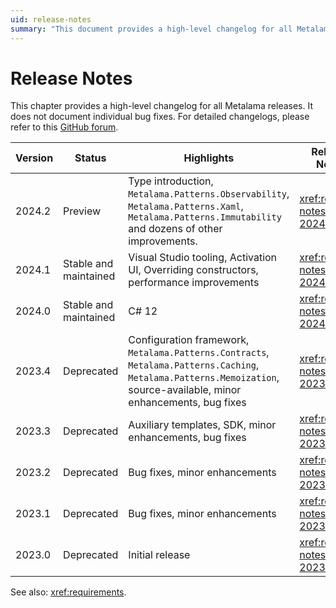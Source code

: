 ```yaml
---
uid: release-notes
summary: "This document provides a high-level changelog for all Metalama releases, highlighting key features and enhancements, and the status of each version."
---
```


# Release Notes

This chapter provides a high-level changelog for all Metalama releases. It does not document individual bug fixes. For detailed changelogs, please refer to this [GitHub forum](https://github.com/orgs/postsharp/discussions/categories/changelog).


| Version | Status                | Highlights                                                                                                                                                            | Release Notes               |
| ------- | --------------------- | --------------------------------------------------------------------------------------------------------------------------------------------------------------------- | --------------------------- |
| 2024.2  | Preview               | Type introduction, `Metalama.Patterns.Observability`, `Metalama.Patterns.Xaml`, `Metalama.Patterns.Immutability` and dozens of other improvements.                    | <xref:release-notes-2024.2> |
| 2024.1  | Stable and maintained | Visual Studio tooling, Activation UI, Overriding constructors, performance improvements                                                                               | <xref:release-notes-2024.1> |
| 2024.0  | Stable and maintained | C# 12                                                                                                                                                                 | <xref:release-notes-2024.0> |
| 2023.4  | Deprecated            | Configuration framework, `Metalama.Patterns.Contracts`, `Metalama.Patterns.Caching`, `Metalama.Patterns.Memoization`, source-available, minor enhancements, bug fixes | <xref:release-notes-2023.4> |
| 2023.3  | Deprecated            | Auxiliary templates, SDK, minor enhancements, bug fixes                                                                                                               | <xref:release-notes-2023.3> |
| 2023.2  | Deprecated            | Bug fixes, minor enhancements                                                                                                                                         | <xref:release-notes-2023.2> |
| 2023.1  | Deprecated            | Bug fixes, minor enhancements                                                                                                                                         | <xref:release-notes-2023.1> |
| 2023.0  | Deprecated            | Initial release                                                                                                                                                       | <xref:release-notes-2023.0> |

See also: <xref:requirements>.



